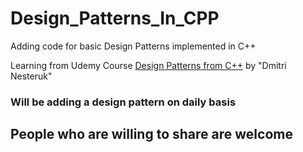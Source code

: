 # Design_Patterns_In_CPP
Adding code for basic Design Patterns implemented in C++

Learning from Udemy Course [Design Patterns from C++](https://www.udemy.com/course/patterns-cplusplus/)  by "Dmitri Nesteruk"

### Will be adding a design pattern on daily basis 

## People who are willing to share are welcome
